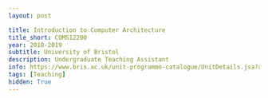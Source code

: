 ```yaml
---
layout: post

title: Introduction to Computer Architecture
title_short: COMS12200
year: 2018-2019
subtitle: University of Bristol
description: Undergraduate Teaching Assistant
info: https://www.bris.ac.uk/unit-programme-catalogue/UnitDetails.jsa?ayrCode=19%2F20&unitCode=COMS12200
tags: [Teaching]
hidden: True
---
```

